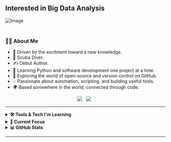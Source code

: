 ## Interested in Big Data Analysis

![Image](https://github.com/user-attachments/assets/476d8288-b1d3-4805-845f-b12b40e69fe4)
<table align="right">
 <!-- Add other languages if you create them -->
</table>

### 👨‍💻 About Me

- 🔦 Driven by the excitment toward a new knowledge.  
- 🤿 Scuba Diver.
- ✍️ Debut Author.  
- 🧠 Learning Python and software development one project at a time.  
- 🚀 Exploring the world of open-source and version control on GitHub.  
- 💡 Passionate about automation, scripting, and building useful tools.  
- 🌍 Based somewhere in the world, connected through code.

<p align="center">
  <a href="mailto:your.email@example.com"><img src="https://img.shields.io/badge/gmail-%23D14836.svg?&style=for-the-badge&logo=gmail&logoColor=white" /></a>&nbsp;&nbsp;
  <a href="https://www.linkedin.com/in/your-linkedin/"><img src="https://img.shields.io/badge/linkedin-%230077B5.svg?&style=for-the-badge&logo=linkedin&logoColor=white" /></a>&nbsp;&nbsp;
  <!-- Add more social links as you grow -->
</p>

---

<details>
  <summary><b>🛠️ Tools & Tech I'm Learning</b></summary>
  <br/>

![Python](https://img.shields.io/badge/PYTHON-3776AB.svg?&style=flat&logo=python&logoColor=white)
![Git](https://img.shields.io/badge/GIT-%23F05033.svg?&style=flat&logo=git&logoColor=white)
![GitHub](https://img.shields.io/badge/GITHUB-%23121011.svg?&style=flat&logo=github&logoColor=white)
![VSCode](https://img.shields.io/badge/VSCODE-007ACC.svg?&style=flat&logo=visual-studio-code)

<!-- Add more as you go -->

</details>

<details>
  <summary><b>📘 Current Focus</b></summary>
  <br/>

- 🧩 Python scripting and automation  
- 📦 Learning to use Git and GitHub for version control  
- 🐍 Exploring small projects in data and web development  
- 📚 Staying curious and always improving

</details>

<details>
  <summary><b>📊 GitHub Stats</b></summary>
  <br/>
  <p align="center">
    <img height="137px" src="https://github-readme-streak-stats.herokuapp.com/?user=khaleds1341&hide_border=true&theme=nightowl" />
  </p>
  <p align="center">
    <img height="137px" src="https://github-readme-stats.vercel.app/api?username=khaleds1341&hide_title=true&hide_border=true&show_icons=true&include_all_commits=true&count_private=true&theme=nightowl" /> 
    <img height="137px" src="https://github-readme-stats.vercel.app/api/top-langs/?username=khaleds1341&hide_title=true&hide_border=true&layout=compact&langs_count=6&theme=nightowl" />
  </p>
</details>

---



